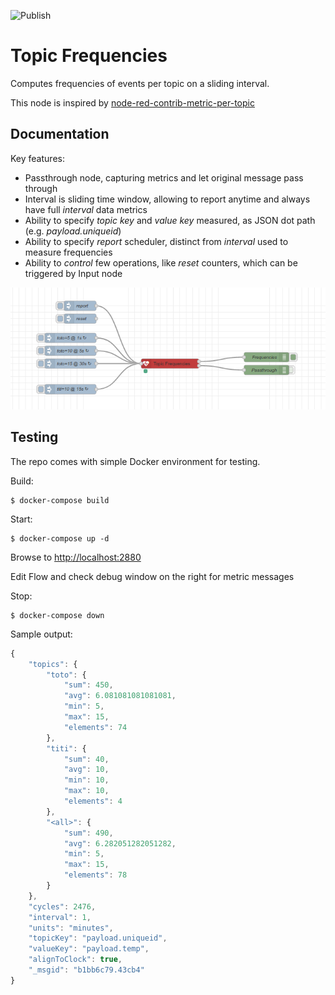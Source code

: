 ![Publish](https://github.com/kalemena/node-red-contrib-topic-frequencies/workflows/Publish/badge.svg)

# Topic Frequencies

Computes frequencies of events per topic on a sliding interval.

This node is inspired by [node-red-contrib-metric-per-topic](https://flows.nodered.org/node/node-red-contrib-metric-per-topic)

## Documentation

Key features:

- Passthrough node, capturing metrics and let original message pass through
- Interval is sliding time window, allowing to report anytime and always have full *interval* data metrics
- Ability to specify *topic key* and *value key* measured, as JSON dot path (e.g. *payload.uniqueid*)
- Ability to specify *report* scheduler, distinct from *interval* used to measure frequencies
- Ability to *control* few operations, like *reset* counters, which can be triggered by Input node

![Example Flow](docs/example-flow.png "Example Flow")

## Testing

The repo comes with simple Docker environment for testing.

Build:

    $ docker-compose build

Start:

    $ docker-compose up -d

Browse to [http://localhost:2880](http://localhost:2880)

Edit Flow and check debug window on the right for metric messages

Stop:

    $ docker-compose down

Sample output:

```javascript
{
    "topics": {
        "toto": {
            "sum": 450,
            "avg": 6.081081081081081,
            "min": 5,
            "max": 15,
            "elements": 74
        },
        "titi": {
            "sum": 40,
            "avg": 10,
            "min": 10,
            "max": 10,
            "elements": 4
        },
        "<all>": {
            "sum": 490,
            "avg": 6.282051282051282,
            "min": 5,
            "max": 15,
            "elements": 78
        }
    },
    "cycles": 2476,
    "interval": 1,
    "units": "minutes",
    "topicKey": "payload.uniqueid",
    "valueKey": "payload.temp",
    "alignToClock": true,
    "_msgid": "b1bb6c79.43cb4"
}
```